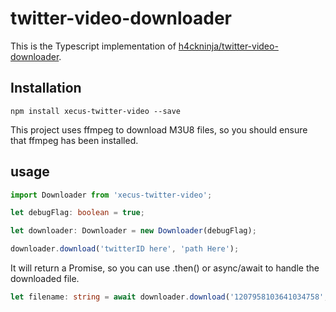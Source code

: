 # twitter-video-downloader

This is the Typescript implementation of [h4ckninja/twitter-video-downloader](https://github.com/h4ckninja/twitter-video-downloader).

## Installation

```shell
npm install xecus-twitter-video --save
```

This project uses ffmpeg to download M3U8 files, so you should ensure that ffmpeg has been installed.

## usage

```typescript
import Downloader from 'xecus-twitter-video';

let debugFlag: boolean = true;

let downloader: Downloader = new Downloader(debugFlag);

downloader.download('twitterID here', 'path Here');
```

It will return a Promise, so you can use .then() or async/await to handle the downloaded file.

```typescript
let filename: string = await downloader.download('1207958103641034758', '/home/xecus/video/');
```